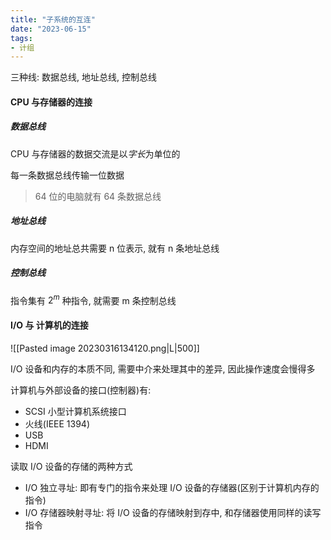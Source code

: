 ```yaml
---
title: "子系统的互连"
date: "2023-06-15"
tags:
- 计组
---
```


三种线: 数据总线, 地址总线, 控制总线

#### CPU 与存储器的连接

##### 数据总线
CPU 与存储器的数据交流是以*字长*为单位的

每一条数据总线传输一位数据
> 64 位的电脑就有 64 条数据总线

##### 地址总线
内存空间的地址总共需要 n 位表示, 就有 n 条地址总线

##### 控制总线
指令集有 $2^m$ 种指令, 就需要 m 条控制总线

#### I/O 与 计算机的连接
![[Pasted image 20230316134120.png|L|500]]

I/O 设备和内存的本质不同, 需要中介来处理其中的差异, 因此操作速度会慢得多

计算机与外部设备的接口(控制器)有:
- SCSI 小型计算机系统接口
- 火线(IEEE 1394)
- USB
- HDMI

读取 I/O 设备的存储的两种方式
- I/O 独立寻址: 即有专门的指令来处理 I/O 设备的存储器(区别于计算机内存的指令)
- I/O 存储器映射寻址: 将 I/O 设备的存储映射到存中, 和存储器使用同样的读写指令